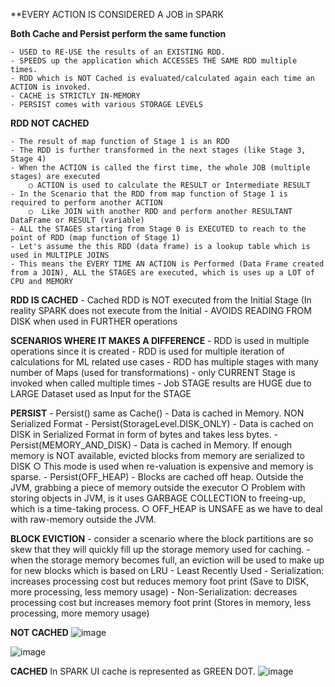 **EVERY ACTION IS CONSIDERED A JOB in SPARK

**Both Cache and Persist perform the same function**

	- USED to RE-USE the results of an EXISTING RDD.
	- SPEEDS up the application which ACCESSES THE SAME RDD multiple times.
	- RDD which is NOT Cached is evaluated/calculated again each time an ACTION is invoked.
	- CACHE is STRICTLY IN-MEMORY
	- PERSIST comes with various STORAGE LEVELS

**RDD NOT CACHED**

	- The result of map function of Stage 1 is an RDD
	- The RDD is further transformed in the next stages (like Stage 3, Stage 4)
	- When the ACTION is called the first time, the whole JOB (multiple stages) are executed
		○ ACTION is used to calculate the RESULT or Intermediate RESULT
	- In the Scenario that the RDD from map function of Stage 1 is required to perform another ACTION
		○  Like JOIN with another RDD and perform another RESULTANT DataFrame or RESULT (variable)
	- ALL the STAGES starting from Stage 0 is EXECUTED to reach to the point of RDD (map function of Stage 1)
	- Let's assume the this RDD (data frame) is a lookup table which is used in MULTIPLE JOINS
	- This means the EVERY TIME AN ACTION is Performed (Data Frame created from a JOIN), ALL the STAGES are executed, which is uses up a LOT of CPU and MEMORY

**RDD IS CACHED**
	- Cached RDD is NOT executed from the Initial Stage (In reality SPARK does not execute from the Initial 
	- AVOIDS READING FROM DISK when used in FURTHER operations

**SCENARIOS WHERE IT MAKES A DIFFERENCE**
	- RDD is used in multiple operations since it is created
	- RDD is used for multiple iteration of calculations for ML related use cases
	- RDD has multiple stages with many number of Maps (used for transformations) - only CURRENT Stage is invoked when called multiple times
	- Job STAGE results are HUGE due to LARGE Dataset used as Input for the STAGE

**PERSIST**
	- Persist() same as Cache() - Data is cached in Memory. NON Serialized Format
	- Persist(StorageLevel.DISK_ONLY) - Data is cached on DISK in Serialized Format in form of bytes and takes less bytes.
	- Persist(MEMORY_AND_DISK) - Data is cached in Memory. If enough memory is NOT available, evicted blocks from memory are serialized to DISK
		○ This mode is used when re-valuation is expensive and memory is sparse.
	- Persist(OFF_HEAP) - Blocks are cached off heap. Outside the JVM, grabbing a piece of memory outside the executor
		○ Problem with storing objects in JVM, is it uses GARBAGE COLLECTION to freeing-up, which is a time-taking process.
		○ OFF_HEAP is UNSAFE as we have to deal with raw-memory outside the JVM.
		
**BLOCK EVICTION**
	- consider a scenario where the block partitions are so skew that they will quickly fill up the storage memory used for caching.
	- when the storage memory becomes full, an eviction will be used to make up for new blocks which is based on LRU - Least Recently Used
	- Serialization: increases processing cost but reduces memory foot print (Save to DISK, more processing, less memory usage)
	- Non-Serialization: decreases processing cost but increases memory foot print (Stores in memory, less processing, more memory usage)

**NOT CACHED**
![image](https://user-images.githubusercontent.com/39640906/117525209-27550700-af8f-11eb-848a-8afb440f5230.png)

![image](https://user-images.githubusercontent.com/39640906/117525218-320f9c00-af8f-11eb-9748-3d61b0ef74b1.png)

**CACHED**
In SPARK UI cache is represented as GREEN DOT.
![image](https://user-images.githubusercontent.com/39640906/117525226-3b990400-af8f-11eb-9fc5-98f3a0fd1853.png)
